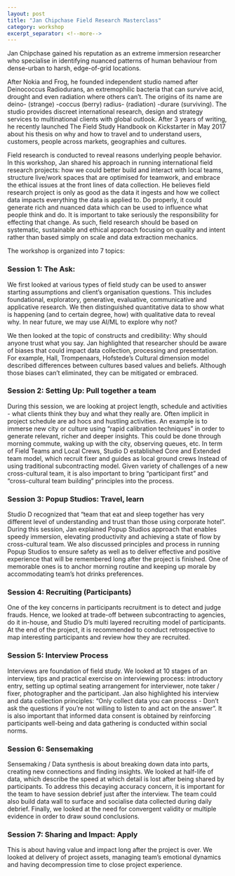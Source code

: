 ```yaml
---
layout: post
title: "Jan Chipchase Field Research Masterclass"
category: workshop
excerpt_separator: <!--more-->
---
```


Jan Chipchase gained his reputation as an extreme immersion researcher who specialise in identifying nuanced patterns of human behaviour from dense-urban to harsh, edge-of-grid locations. 

<!--more-->

After Nokia and Frog, he founded independent studio named after Deinococcus Radiodurans, an extremophilic bacteria that can survive acid, drought and even radiation where others can’t. The origins of its name are deino- (strange) -coccus (berry) radius- (radiation) -durare (surviving). The studio provides discreet international research, design and strategy services to multinational clients with global outlook. After 3 years of writing, he recently launched The Field Study Handbook on Kickstarter in May 2017 about his thesis on why and how to travel and to understand users, customers, people across markets, geographies and cultures. 

Field research is conducted to reveal reasons underlying people behavior. In this workshop, Jan shared his approach in running international field research projects: how we could better build and interact with local teams, structure live/work spaces that are optimised for teamwork, and embrace the ethical issues at the front lines of data collection. He believes field research project is only as good as the data it ingests and how we collect data impacts everything the data is applied to. Do properly, it could generate rich and nuanced data which can be used to influence what people think and do. It is important to take seriously the responsibility for effecting that change. As such, field research should be based on systematic, sustainable and ethical approach focusing on quality and intent rather than based simply on scale and data extraction mechanics. 

The workshop is organized into 7 topics: 

### Session 1: The Ask: ### 
We first looked at various types of field study can be used to answer starting assumptions and client’s organisation questions. This includes foundational, exploratory, generative, evaluative, communicative and applicative research. We then distinguished quantitative data to show what is happening (and to certain degree, how) with qualitative data to reveal why. In near future, we may use AI/ML to explore why not? 

We then looked at the topic of constructs and credibility: Why should anyone trust what you say. Jan highlighted that researcher should be aware of biases that could impact data collection, processing and presentation. For example, Hall, Trompenaars, Hofstede’s Cultural dimension model described differences between cultures based values and beliefs. Although those biases can’t eliminated, they can be mitigated or embraced. 

### Session 2: Setting Up: Pull together a team ### 
During this session, we are looking at project length, schedule and activities - what clients think they buy and what they really are. Often implicit in project schedule are ad hocs and hustling activities. An example is to immerse new city or culture using “rapid calibration techniques” in order to generate relevant, richer and deeper insights. This could be done through morning commute, waking up with the city, observing queues, etc. In term of Field Teams and Local Crews, Studio D established Core and Extended team model, which recruit fixer and guides as local ground crews Instead of using traditional subcontracting model. Given variety of challenges of a new cross-cultural team, it is also important to bring “participant first” and “cross-cultural team building” principles into the process.

### Session 3: Popup Studios: Travel, learn ### 
Studio D recognized that “team that eat and sleep together has very different level of understanding and trust than those using corporate hotel”. During this session, Jan explained Popup Studios approach that enables speedy immersion, elevating productivity and achieving a state of flow by cross-cultural team. We also discussed principles and process in running Popup Studios to ensure safety as well as to deliver effective and positive experience that will be remembered long after the project is finished. One of memorable ones is to anchor morning routine and keeping up morale by accommodating team’s hot drinks preferences. 

### Session 4: Recruiting (Participants) ### 
One of the key concerns in participants recruitment is to detect and judge frauds. Hence, we looked at trade-off between subcontracting to agencies, do it in-house, and Studio D’s multi layered recruiting model of participants. At the end of the project, it is recommended to conduct retrospective to map interesting participants and review how they are recruited.

### Session 5: Interview Process ### 
Interviews are foundation of field study. We looked at 10 stages of an interview, tips and practical exercise on interviewing process: introductory entry, setting up optimal seating arrangement for interviewer, note taker / fixer, photographer and the participant. Jan also highlighted his interview and data collection principles: “Only collect data you can process - Don’t ask the questions if you’re not willing to listen to and act on the answer”. It is also important that informed data consent is obtained by reinforcing participants well-being and data gathering is conducted within social norms. 

### Session 6: Sensemaking ### 
Sensemaking / Data synthesis is about breaking down data into parts, creating new connections and finding insights. We looked at half-life of data, which describe the speed at which detail is lost after being shared by participants. To address this decaying accuracy concern, it is important for the team to have session debrief just after the interview. The team could also build data wall to surface and socialise data collected during daily debrief. Finally, we looked at the need for convergent validity or multiple evidence in order to draw sound conclusions. 

### Session 7: Sharing and Impact: Apply ### 
This is about having value and impact long after the project is over. We looked at delivery of project assets, managing team’s emotional dynamics and having decompression time to close project experience. 
